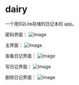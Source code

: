 # dairy

一个用SQLite存储的日记本的 app。 

密码界面：
![Image](https://github.com/123mob/dairy/blob/master/%E7%95%8C%E9%9D%A2/%E5%9B%BE%E7%89%874.png)

主界面：
![Image](https://github.com/123mob/dairy/blob/master/%E7%95%8C%E9%9D%A2/%E5%9B%BE%E7%89%875.png)

查看日记界面：
![Image](https://github.com/123mob/dairy/blob/master/%E7%95%8C%E9%9D%A2/%E5%9B%BE%E7%89%876.png)

写日记界面：
![Image](https://github.com/123mob/dairy/blob/master/%E7%95%8C%E9%9D%A2/%E5%9B%BE%E7%89%877.png)

删除日记界面：
![Image](https://github.com/123mob/dairy/blob/master/%E7%95%8C%E9%9D%A2/%E5%9B%BE%E7%89%878.png)
